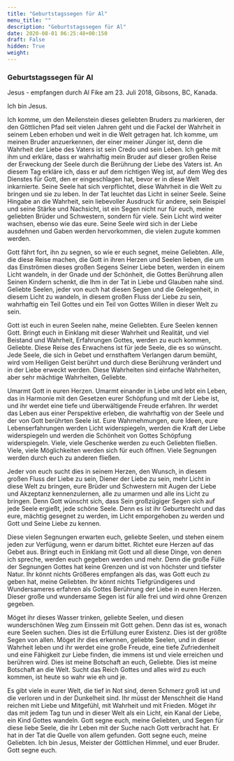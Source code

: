```yaml
---
title: "Geburtstagssegen für Al"
menu_title: ""
description: "Geburtstagssegen für Al"
date: 2020-08-01 06:25:48+00:150
draft: False
hidden: True
weight:
---
```

### Geburtstagssegen für Al

Jesus - empfangen durch Al Fike am 23. Juli 2018, Gibsons, BC, Kanada.

Ich bin Jesus.

Ich komme, um den Meilenstein dieses geliebten Bruders zu markieren, der den Göttlichen Pfad seit vielen Jahren geht und die Fackel der Wahrheit in seinem Leben erhoben und weit in die Welt getragen hat. Ich komme, um meinen Bruder anzuerkennen, der einer meiner Jünger ist, denn die Wahrheit der Liebe des Vaters ist sein Credo und sein Leben. Ich gehe mit ihm und erkläre, dass er wahrhaftig mein Bruder auf dieser großen Reise der Erweckung der Seele durch die Berührung der Liebe des Vaters ist. An diesem Tag erkläre ich, dass er auf dem richtigen Weg ist, auf dem Weg des Dienstes für Gott, den er eingeschlagen hat, bevor er in diese Welt inkarnierte. Seine Seele hat sich verpflichtet, diese Wahrheit in die Welt zu bringen und sie zu leben. In der Tat leuchtet das Licht in seiner Seele. Seine Hingabe an die Wahrheit, sein liebevoller Ausdruck für andere, sein Beispiel und seine Stärke und Nachsicht, ist ein Segen nicht nur für euch, meine geliebten Brüder und Schwestern, sondern für viele. Sein Licht wird weiter wachsen, ebenso wie das eure. Seine Seele wird sich in der Liebe ausdehnen und Gaben werden hervorkommen, die vielen zugute kommen werden.

Gott fährt fort, ihn zu segnen, so wie er euch segnet, meine Geliebten. Alle, die diese Reise machen, die Gott in ihren Herzen und Seelen lieben, die um das Einströmen dieses großen Segens Seiner Liebe beten, werden in einem Licht wandeln, in der Gnade und der Schönheit, die Gottes Berührung allen Seinen Kindern schenkt, die Ihm in der Tat in Liebe und Glauben nahe sind. Geliebte Seelen, jeder von euch hat diesen Segen und die Gelegenheit, in diesem Licht zu wandeln, in diesem großen Fluss der Liebe zu sein, wahrhaftig ein Teil Gottes und ein Teil von Gottes Willen in dieser Welt zu sein.

Gott ist euch in euren Seelen nahe, meine Geliebten. Eure Seelen kennen Gott. Bringt euch in Einklang mit dieser Wahrheit und Realität, und viel Beistand und Wahrheit, Erfahrungen Gottes, werden zu euch kommen, Geliebte. Diese Reise des Erwachens ist für jede Seele, die es so wünscht. Jede Seele, die sich in Gebet und ernsthaftem Verlangen darum bemüht, wird vom Heiligen Geist berührt und durch diese Berührung verändert und in der Liebe erweckt werden. Diese Wahrheiten sind einfache Wahrheiten, aber sehr mächtige Wahrheiten, Geliebte.

Umarmt Gott in euren Herzen. Umarmt einander in Liebe und lebt ein Leben, das in Harmonie mit den Gesetzen eurer Schöpfung und mit der Liebe ist, und ihr werdet eine tiefe und überwältigende Freude erfahren. Ihr werdet das Leben aus einer Perspektive erleben, die wahrhaftig von der Seele und der von Gott berührten Seele ist. Eure Wahrnehmungen, eure Ideen, eure Lebenserfahrungen werden Licht widerspiegeln, werden die Kraft der Liebe widerspiegeln und werden die Schönheit von Gottes Schöpfung widerspiegeln. Viele, viele Geschenke werden zu euch Geliebten fließen. Viele, viele Möglichkeiten werden sich für euch öffnen. Viele Segnungen werden durch euch zu anderen fließen.

Jeder von euch sucht dies in seinem Herzen, den Wunsch, in diesem großen Fluss der Liebe zu sein, Diener der Liebe zu sein, mehr Licht in diese Welt zu bringen, eure Brüder und Schwestern mit Augen der Liebe und Akzeptanz kennenzulernen, alle zu umarmen und alle ins Licht zu bringen. Denn Gott wünscht sich, dass Sein großzügiger Segen sich auf jede Seele ergießt, jede schöne Seele. Denn es ist ihr Geburtsrecht und das eure, mächtig gesegnet zu werden, im Licht emporgehoben zu werden und Gott und Seine Liebe zu kennen.

Diese vielen Segnungen erwarten euch, geliebte Seelen, und stehen einem jeden zur Verfügung, wenn er darum bittet. Richtet eure Herzen auf das Gebet aus. Bringt euch in Einklang mit Gott und all diese Dinge, von denen ich spreche, werden euch gegeben werden und mehr. Denn die große Fülle der Segnungen Gottes hat keine Grenzen und ist von höchster und tiefster Natur. Ihr könnt nichts Größeres empfangen als das, was Gott euch zu geben hat, meine Geliebten. Ihr könnt nichts Tiefgründigeres und Wundersameres erfahren als Gottes Berührung der Liebe in euren Herzen. Dieser große und wundersame Segen ist für alle frei und wird ohne Grenzen gegeben.

Möget ihr dieses Wasser trinken, geliebte Seelen, und diesen wunderschönen Weg zum Einssein mit Gott gehen. Denn das ist es, wonach eure Seelen suchen. Dies ist die Erfüllung eurer Existenz. Dies ist der größte Segen von allen. Möget ihr dies erkennen, geliebte Seelen, und in dieser Wahrheit leben und ihr werdet eine große Freude, eine tiefe Zufriedenheit und eine Fähigkeit zur Liebe finden, die immens ist und viele erreichen und berühren wird. Dies ist meine Botschaft an euch, Geliebte. Dies ist meine Botschaft an die Welt. Sucht das Reich Gottes und alles wird zu euch kommen, ist heute so wahr wie eh und je.

Es gibt viele in eurer Welt, die tief in Not sind, deren Schmerz groß ist und die verloren und in der Dunkelheit sind. Ihr müsst der Menschheit die Hand reichen mit Liebe und Mitgefühl, mit Wahrheit und mit Frieden. Möget ihr das mit jedem Tag tun und in dieser Welt als ein Licht, ein Kanal der Liebe, ein Kind Gottes wandeln. Gott segne euch, meine Geliebten, und Segen für diese liebe Seele, die ihr Leben mit der Suche nach Gott verbracht hat. Er hat in der Tat die Quelle von allem gefunden. Gott segne euch, meine Geliebten. Ich bin Jesus, Meister der Göttlichen Himmel, und euer Bruder. Gott segne euch.
